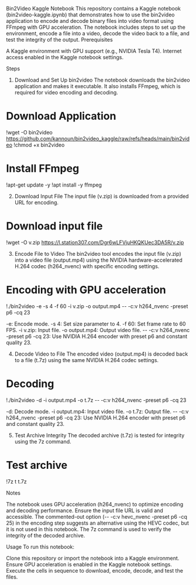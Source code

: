 Bin2Video Kaggle Notebook
This repository contains a Kaggle notebook (bin2video-kaggle.ipynb) that demonstrates how to use the bin2video application to encode and decode binary files into video format using FFmpeg with GPU acceleration. The notebook includes steps to set up the environment, encode a file into a video, decode the video back to a file, and test the integrity of the output.
Prerequisites

A Kaggle environment with GPU support (e.g., NVIDIA Tesla T4).
Internet access enabled in the Kaggle notebook settings.

Steps
1. Download and Set Up bin2video
The notebook downloads the bin2video application and makes it executable. It also installs FFmpeg, which is required for video encoding and decoding.
# Download Application
!wget -O bin2video https://github.com/kannoun/bin2video_kaggle/raw/refs/heads/main/bin2video
!chmod +x bin2video
# Install FFmpeg
!apt-get update -y
!apt install -y ffmpeg

2. Download Input File
The input file (v.zip) is downloaded from a provided URL for encoding.
# Download input file
!wget -O v.zip https://l.station307.com/Dgr6wLFVjuHKQKUec3DA5R/v.zip

3. Encode File to Video
The bin2video tool encodes the input file (v.zip) into a video file (output.mp4) using the NVIDIA hardware-accelerated H.264 codec (h264_nvenc) with specific encoding settings.
# Encoding with GPU acceleration
!./bin2video -e -s 4 -f 60 -i v.zip -o output.mp4 -- -c:v h264_nvenc -preset p6 -cq 23


-e: Encode mode.
-s 4: Set size parameter to 4.
-f 60: Set frame rate to 60 FPS.
-i v.zip: Input file.
-o output.mp4: Output video file.
-- -c:v h264_nvenc -preset p6 -cq 23: Use NVIDIA H.264 encoder with preset p6 and constant quality 23.

4. Decode Video to File
The encoded video (output.mp4) is decoded back to a file (t.7z) using the same NVIDIA H.264 codec settings.
# Decoding
!./bin2video -d -i output.mp4 -o t.7z -- -c:v h264_nvenc -preset p6 -cq 23


-d: Decode mode.
-i output.mp4: Input video file.
-o t.7z: Output file.
-- -c:v h264_nvenc -preset p6 -cq 23: Use NVIDIA H.264 encoder with preset p6 and constant quality 23.

5. Test Archive Integrity
The decoded archive (t.7z) is tested for integrity using the 7z command.
# Test archive
!7z t t.7z

Notes

The notebook uses GPU acceleration (h264_nvenc) to optimize encoding and decoding performance.
Ensure the input file URL is valid and accessible.
The commented-out option (-- -c:v hevc_nvenc -preset p6 -cq 25) in the encoding step suggests an alternative using the HEVC codec, but it is not used in this notebook.
The 7z command is used to verify the integrity of the decoded archive.

Usage
To run this notebook:

Clone this repository or import the notebook into a Kaggle environment.
Ensure GPU acceleration is enabled in the Kaggle notebook settings.
Execute the cells in sequence to download, encode, decode, and test the files.

